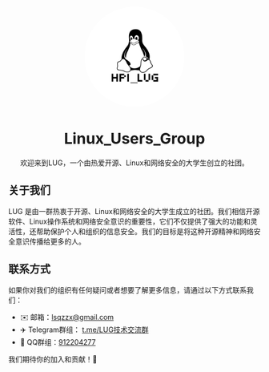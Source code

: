 <div style="text-align:center">
  <img src="./img/LUG_Logo.jpg" alt="HPI_LUG Logo" width="auto" height="200px" style="border-radius:50%">
</div>
<h1 style="text-align:center;font-size:30px">Linux_Users_Group</h1>

<p style="text-align:center">欢迎来到LUG，一个由热爱开源、Linux和网络安全的大学生创立的社团。</p>

## 关于我们

LUG 是由一群热衷于开源、Linux和网络安全的大学生成立的社团。我们相信开源软件、Linux操作系统和网络安全意识的重要性，它们不仅提供了强大的功能和灵活性，还帮助保护个人和组织的信息安全。我们的目标是将这种开源精神和网络安全意识传播给更多的人。


## 联系方式

如果你对我们的组织有任何疑问或者想要了解更多信息，请通过以下方式联系我们：

- ✉️ 邮箱：[lsqzzx@gmail.com](mailto:lsqzzx@gmail.com)
- ✈️ Telegram群组： [t.me/LUG技术交流群](https://t.me/+nToGjSsvrts4ZDJl)
- 🐧 QQ群组：[912204277]()  [](TODO加群链接)

我们期待你的加入和贡献！🎉
